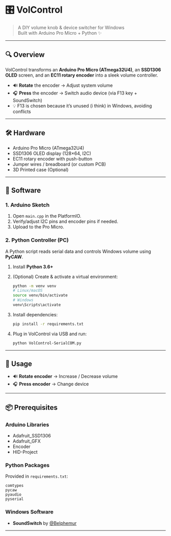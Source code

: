 # 🎛️ VolControl

> A DIY volume knob & device switcher for Windows  
> Built with Arduino Pro Micro + Python ✨

---

## 🔍 Overview

VolControl transforms an **Arduino Pro Micro (ATmega32U4)**, an **SSD1306 OLED** screen, and an **EC11 rotary encoder** into a sleek volume controller.  
- 🔊 **Rotate** the encoder → Adjust system volume  
- 🎧 **Press** the encoder → Switch audio device (via F13 key + SoundSwitch)  
- 💡 F13 is chosen because it’s unused (i think) in Windows, avoiding conflicts

---

## 🛠️ Hardware

- Arduino Pro Micro (ATmega32U4)  
- SSD1306 OLED display (128×64, I2C)  
- EC11 rotary encoder with push-button  
- Jumper wires / breadboard (or custom PCB)
- 3D Printed case (Optional) 

---

## 💾 Software

### 1. Arduino Sketch

1. Open `main.cpp` in the PlatformIO.  
2. Verify/adjust I2C pins and encoder pins if needed.  
3. Upload to the Pro Micro.

### 2. Python Controller (PC)

A Python script reads serial data and controls Windows volume using **PyCAW**.

1. Install **Python 3.6+**  
2. (Optional) Create & activate a virtual environment:

   ```bash
   python -m venv venv
   # Linux/macOS
   source venv/bin/activate
   # Windows
   venv\Scripts\activate
   ```

3. Install dependencies:

   ```bash
   pip install -r requirements.txt
   ```

4. Plug in VolControl via USB and run:

   ```bash
   python VolControl-SerialCOM.py
   ```

---

## 🚀 Usage

- 🔊 **Rotate encoder** → Increase / Decrease volume  
- 🎧 **Press encoder** → Change device

---

## 📦 Prerequisites

### Arduino Libraries

- Adafruit_SSD1306  
- Adafruit_GFX
- Encoder
- HID-Project

### Python Packages

Provided in `requirements.txt`:

```
comtypes
pycaw
pyaudio
pyserial
```

### Windows Software

- **SoundSwitch** by [@Belphemur](https://github.com/Belphemur/SoundSwitch)

---
